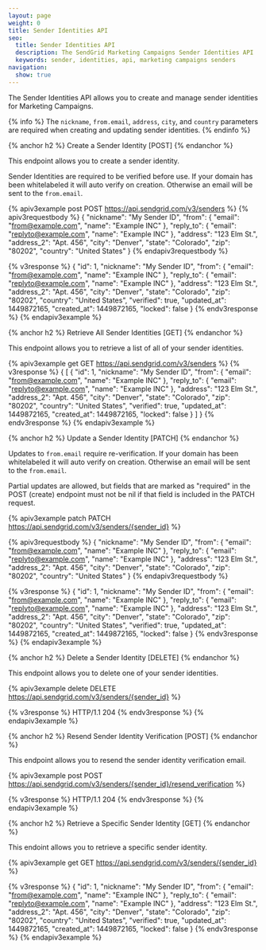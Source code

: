 ```yaml
---
layout: page
weight: 0
title: Sender Identities API
seo:
  title: Sender Identities API
  description: The SendGrid Marketing Campaigns Sender Identities API
  keywords: sender, identities, api, marketing campaigns senders
navigation:
  show: true
---
```

The Sender Identities API allows you to create and manage sender identities for Marketing Campaigns.

{% info %}
The `nickname`, `from.email`, `address`, `city`, and `country` parameters are required when creating and updating sender identities.
{% endinfo %}

{% anchor h2 %}
Create a Sender Identity [POST]
{% endanchor %}

This endpoint allows you to create a sender identity.

Sender Identities are required to be verified before use. If your domain has been whitelabeled it will auto verify on creation. Otherwise an email will be sent to the  `from.email`.

{% apiv3example post POST https://api.sendgrid.com/v3/senders %}
{% apiv3requestbody %}
{
  "nickname": "My Sender ID",
  "from": {
    "email": "from@example.com",
    "name": "Example INC"
  },
  "reply_to": {
    "email": "replyto@example.com",
    "name": "Example INC"
  },
  "address": "123 Elm St.",
  "address_2": "Apt. 456",
  "city": "Denver",
  "state": "Colorado",
  "zip": "80202",
  "country": "United States"
}
{% endapiv3requestbody %}

{% v3response %}
{
  "id": 1,
  "nickname": "My Sender ID",
  "from": {
    "email": "from@example.com",
    "name": "Example INC"
  },
  "reply_to": {
    "email": "replyto@example.com",
    "name": "Example INC"
  },
  "address": "123 Elm St.",
  "address_2": "Apt. 456",
  "city": "Denver",
  "state": "Colorado",
  "zip": "80202",
  "country": "United States",
  "verified": true,
  "updated_at": 1449872165,
  "created_at": 1449872165,
  "locked": false
}
{% endv3response %}
{% endapiv3example %}

{% anchor h2 %}
Retrieve All Sender Identities [GET]
{% endanchor %}

This endpoint allows you to retrieve a list of all of your sender identities.

{% apiv3example get GET https://api.sendgrid.com/v3/senders %}
{% v3response %}
{
  [
    {
      "id": 1,
      "nickname": "My Sender ID",
      "from": {
        "email": "from@example.com",
        "name": "Example INC"
      },
      "reply_to": {
        "email": "replyto@example.com",
        "name": "Example INC"
      },
      "address": "123 Elm St.",
      "address_2": "Apt. 456",
      "city": "Denver",
      "state": "Colorado",
      "zip": "80202",
      "country": "United States",
      "verified": true,
      "updated_at": 1449872165,
      "created_at": 1449872165,
      "locked": false
    }
  ]
}
{% endv3response %}
{% endapiv3example %}

{% anchor h2 %}
Update a Sender Identity [PATCH]
{% endanchor %}

Updates to `from.email` require re-verification. If your domain has been whitelabeled it will auto verify on creation. Otherwise an email will be sent to the `from.email`.

Partial updates are allowed, but fields that are marked as "required" in the POST (create) endpoint must not be nil if that field is included in the PATCH request.

{% apiv3example patch PATCH https://api.sendgrid.com/v3/senders/{sender_id} %}

{% apiv3requestbody %}
{
  "nickname": "My Sender ID",
  "from": {
    "email": "from@example.com",
    "name": "Example INC"
  },
  "reply_to": {
    "email": "replyto@example.com",
    "name": "Example INC"
  },
  "address": "123 Elm St.",
  "address_2": "Apt. 456",
  "city": "Denver",
  "state": "Colorado",
  "zip": "80202",
  "country": "United States"
}
{% endapiv3requestbody %}

{% v3response %}
{
  "id": 1,
  "nickname": "My Sender ID",
  "from": {
    "email": "from@example.com",
    "name": "Example INC"
  },
  "reply_to": {
    "email": "replyto@example.com",
    "name": "Example INC"
  },
  "address": "123 Elm St.",
  "address_2": "Apt. 456",
  "city": "Denver",
  "state": "Colorado",
  "zip": "80202",
  "country": "United States",
  "verified": true,
  "updated_at": 1449872165,
  "created_at": 1449872165,
  "locked": false
}
{% endv3response %}
{% endapiv3example %}

{% anchor h2 %}
Delete a Sender Identity [DELETE]
{% endanchor %}

This endpoint allows you to delete one of your sender identities.

{% apiv3example delete DELETE https://api.sendgrid.com/v3/senders/{sender_id} %}

{% v3response %}
HTTP/1.1 204
{% endv3response %}
{% endapiv3example %}

{% anchor h2 %}
Resend Sender Identity Verification [POST]
{% endanchor %}

This endpoint allows you to resend the sender identity verification email.

{% apiv3example post POST https://api.sendgrid.com/v3/senders/{sender_id}/resend_verification %}

{% v3response %}
HTTP/1.1 204
{% endv3response %}
{% endapiv3example %}

{% anchor h2 %}
Retrieve a Specific Sender Identity [GET]
{% endanchor %}

This endoint allows you to retrieve a specific sender identity.

{% apiv3example get GET https://api.sendgrid.com/v3/senders/{sender_id} %}

{% v3response %}
{
  "id": 1,
  "nickname": "My Sender ID",
  "from": {
    "email": "from@example.com",
    "name": "Example INC"
  },
  "reply_to": {
    "email": "replyto@example.com",
    "name": "Example INC"
  },
  "address": "123 Elm St.",
  "address_2": "Apt. 456",
  "city": "Denver",
  "state": "Colorado",
  "zip": "80202",
  "country": "United States",
  "verified": true,
  "updated_at": 1449872165,
  "created_at": 1449872165,
  "locked": false
}
{% endv3response %}
{% endapiv3example %}

